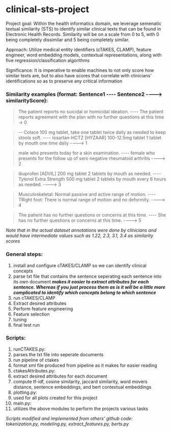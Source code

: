 # clinical-sts-project

Project goal: Within the health informatics domain, we leverage semenatic textual similarity (STS) to identify similar clinical texts that can be found in Electronic Health Records. Similarity will be on a scale from 0 to 5, with 0 being completely dissimilar and 5 being completely similar.

Approach: Utilize medical entity identifiers (cTAKES, CLAMP), feature engineer, word embedding models, contextual representations, along with five regression/classification algorithms

Significance: It is imperative to enable machines to not only score how similar texts are, but to also have scores that correlate with clinicians' identifications so as to preserve any critical information

### Similarity examples (format: Sentence1 ---- Sentence2 ----> similarityScore):

> The patient reports no suicidal or homicidal ideation. ---- The patient reports agreement with the plan with no further questions at this time -> 0

> -- Colace 100 mg tablet, take one tablet twice daily as needed to keep stools soft. ---- losartan-HCTZ [HYZAAR] 100-12.5mg tablet 1 tablet by mouth one time daily ----> 1

> male who presents today for a skin examination. ---- female who presents for the follow up of sero negative rheumatoid arthritis ----> 2

> ibuprofen [ADVIL] 200 mg tablet 2 tablets by mouth as needed. ---- Tylenol Extra Strength 500 mg tablet 2 tablets by mouth every 6 hours as needed. ----> 3

> Musculoskeletal:  Normal passive and active range of motion. ---- TRight foot: There is normal range of motion and no deformity. ----> 4

> The patient has no further questions or concerns at this time. ---- She has no further questions or concerns at this time. ----> 5

*Note that in the actual dataset annotations were done by clinicians and would have intermediate values such as 1.22, 2.3, 3.1, 3.4 as similarity scores*

### General steps:
1. install and configure cTAKES/CLAMP so we can identify clinical concepts
2. parse txt file that contains the sentence seperating each sentence into its own document 
__*makes it easier to extract attributes for each sentence. Whereas if you just process them as is it will be a little more 
complicated to identify which concepts belong to which sentence*__
3. run cTAKES/CLAMP
4. Extract desired attributes
5. Perform feature engineering
6. Feature selection
7. tuning 
8. final test run

### Scripts:
1. runCTAKES.py:
  1. parses the txt file into seperate documents
  2. run pipeline of ctakes
  3. format xml file produced from pipeline as it makes for easier reading
2. ctakesAttributes.py:
  1. extract desired attributes for each document
  2. compute tf-idf, cosine similarity, jaccard similarity, word movers distance, sentence embeddings, and bert contextual embeddings 
3. plotting.py:
  1. used for all plots created for this project
4. main.py:
  1. utilizes the above modules to perform the projects various tasks

*Scripts modified and implemented from others' github code: 
tokenization.py, modeling.py, extract_features.py, berts.py*
